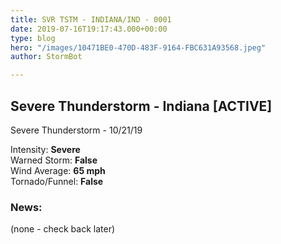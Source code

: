 ```yaml
---
title: SVR TSTM - INDIANA/IND - 0001
date: 2019-07-16T19:17:43.000+00:00
type: blog
hero: "/images/10471BE0-470D-483F-9164-FBC631A93568.jpeg"
author: StormBot

---
```

## Severe Thunderstorm - Indiana \[ACTIVE\]

Severe Thunderstorm - 10/21/19

Intensity: **Severe**  
Warned Storm: **False**  
Wind Average: **65 mph**  
Tornado/Funnel: **False**

### News:

(none - check back later)